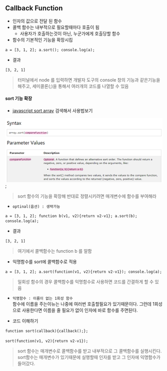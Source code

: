 ## Callback Function
- 인자의 값으로 전달 된 함수
- 콜백 함수는 내부적으로 필요할때마다 호출이 됨
  - 사용자가 호출하는것이 아닌, 누군가에게 호출당할 함수
- 함수의 기본적인 기능을 확장시킴
```
a = [3, 1, 2]; a.sort(); console.log(a);
```
- 결과
```
[3, 2, 1]
```
> 터미널에서 node 를 입력하면 개발자 도구의 console 창의 기능과 같은기능을 해주고, 세미콜론(;)을 통해서 여러개의 코드를 나열할 수 있음

#### sort 기능 확장
- [javascript sort array](https://www.w3schools.com/jsref/jsref_sort.asp) 검색해서 사용법보기

![sort](img/node11.png);
> sort 함수의 기능을 확장해 반대로 정렬시키려면 매개변수에 함수를 부여해라

- `optinal(옵션) : 생략가능`

```
a = [3, 1, 2]; function b(v1, v2){return v2-v1}; a.sort(b); console.log(a);
```
- 결과
```
[3, 2, 1]
```
> 여기에서 콜백함수는 function b 를 말함

- 익명함수를 sort에 콜백함수로 적용
```
a = [3, 1, 2]; a.sort(function(v1, v2){return v2-v1}); console.log(a);
```
> 일회성 함수의 경우 콜백함수를 익명함수로 사용하면 코드를 간결하게 할 수 있음

- `익명함수 : 이름이 없는 1회성 함수`<br/>함수에 이름을 주는이뉴는 나중에 여러번 호출할필요가 있기때문이다. 그런데 1회성으로 사용한다면 이름을 줄 필요가 없이 인자에 바로 함수를 주면된다.

- 코드 이해하기
```
function sort(callback){callback();};

sort(function(v1, v2){return v2-v1});
```
> sort 함수는 매개변수로 콜백함수를 받고 내부적으로 그 콜백함수를 실행시킨다.<br/>sort함수는 매개변수가 있기때문에 실행할때 인자를 받고 그 인자에 익명함수가 들어갔다.
